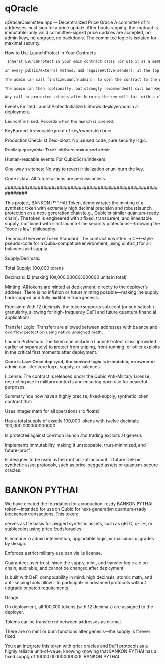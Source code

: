 # qOracle


qOracleCommittee.hpp — Decentralized Price Oracle
A committee of N addresses must sign for a price update. After bootstrapping, the contract is immutable: only valid committee-signed price updates are accepted, no admin keys, no upgrade, no backdoors. The committee logic is isolated for maximal security.


How to Use LaunchProtect in Your Contracts
```txt
 Inherit LaunchProtect in your main contract class (or use it as a member/composable if you prefer).

In every public/external method, add requireActive(sender); at the top, to restrict usage before launch is finalized.

The admin can call finalizeLaunch(admin); to open the contract to the world.

The admin can then (optionally, but strongly recommended!) call burnKey(admin); to make the contract fully immutable and non-upgradeable forever.

Any call to protected actions after burning the key will fail with a clear message.
```
Events Emitted
LaunchProtectInitialized: Shows deployer/admin at deployment.

LaunchFinalized: Records when the launch is opened.

KeyBurned: Irrevocable proof of key/ownership burn.

Production Checklist
 Zero-bloat: No unused code, pure security logic.

 Publicly queryable: Track init/burn status and admin.

 Human-readable events: For QubicScan/indexers.

 One-way switches: No way to revert initialization or un-burn the key.

 Code is law: All future actions are permissionless.


 ################################################################

 This project, BANKON PYTHAI Token, demonstrates the minting of a synthetic token with extremely high decimal precision and robust launch protection on a next-generation chain (e.g., Qubic or similar quantum-ready chain). The token is engineered with a fixed, transparent, and immutable supply, combined with strict launch-time security protections—following the “code is law” philosophy.

Technical Overview
Token Standard: The contract is written in C++-style pseudo-code for a Qubic-compatible environment, using uint64_t for all balances and supply.

Supply/Decimals:

Total Supply: 100,000 tokens

Decimals: 12 (making 100,000.000000000000 units in total)

Minting: All tokens are minted at deployment, directly to the deployer’s address. There is no inflation or future minting possible—making the supply hard-capped and fully auditable from genesis.

Precision: With 12 decimals, the token supports sub-cent (or sub-satoshi) granularity, allowing for high-frequency DeFi and future quantum-financial applications.

Transfer Logic: Transfers are allowed between addresses with balance and overflow protection using native unsigned math.

Launch Protection: The token can include a LaunchProtect class (provided earlier or separately) to protect from sniping, front-running, or other exploits in the critical first moments after deployment.

Code is Law: Once deployed, the contract logic is immutable; no owner or admin can alter core logic, supply, or balances.

License: The contract is released under the Qubic Anti-Military License, restricting use in military contexts and ensuring open use for peaceful purposes.

Summary
You now have a highly precise, fixed-supply, synthetic token contract that:

Uses integer math for all operations (no floats)

Has a total supply of exactly 100,000 tokens with twelve decimals: 100,000.000000000000

Is protected against common launch and trading exploits at genesis

Implements immutability, making it unstoppable, trust-minimized, and future-proof

Is designed to be used as the root unit-of-account in future DeFi or synthetic asset protocols, such as price-pegged assets or quantum-secure oracles.

# BANKON PYTHAI 
We have created the foundation for aproduction-ready BANKON PYTHAI token—intended for use on Qubic for next-generation quantum-ready blockchain transactions. This token:

serves as the basis for pegged synthetic assets, such as qBTC, qETH, or stablecoins using price feeds/oracles.

Is immune to admin intervention, upgradable logic, or malicious upgrades by design.

Enforces a strict military-use ban via its license.

Guarantees user trust, since the supply, mint, and transfer logic are on-chain, auditable, and cannot be changed after deployment.

Is built with DeFi composability in mind: high decimals, atomic math, and anti-sniping tools allow it to participate in advanced protocols without upgrade or patch requirements.

Usage

On deployment, all 100,000 tokens (with 12 decimals) are assigned to the deployer.

Tokens can be transferred between addresses as normal.

There are no mint or burn functions after genesis—the supply is forever fixed.

You can integrate this token with price oracles and DeFi protocols as a highly reliable unit-of-value, knowing knowing that BANKON PYTHAI has a fixed supply of 10000.000000000000 BANKON PYTHAI
